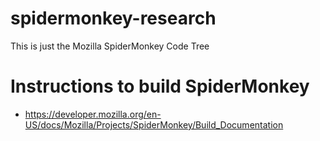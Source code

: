 # spidermonkey-research
This is just the Mozilla SpiderMonkey Code Tree

# Instructions to build SpiderMonkey
 - https://developer.mozilla.org/en-US/docs/Mozilla/Projects/SpiderMonkey/Build_Documentation
